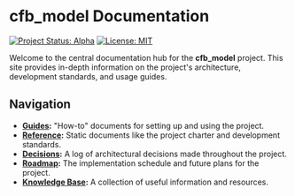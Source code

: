 # cfb_model Documentation

[![Project Status: Alpha](https://www.repostatus.org/badges/latest/alpha.svg)](https://www.repostatus.org/#alpha)
[![License: MIT](https://img.shields.io/badge/License-MIT-yellow.svg)](https://opensource.org/licenses/MIT)

Welcome to the central documentation hub for the **cfb_model** project. This site provides in-depth
information on the project's architecture, development standards, and usage guides.

## Navigation

- **[Guides](./guides/getting_started.md):** "How-to" documents for setting up and using the project.
- **[Reference](./reference/project_charter.md):** Static documents like the project charter and
  development standards.
- **[Decisions](./decisions/README.md):** A log of architectural decisions made throughout the project.
- **[Roadmap](./roadmap.md):** The implementation schedule and future plans for the project.
- **[Knowledge Base](./kb_overview.md):** A collection of useful information and resources.
